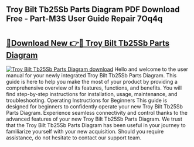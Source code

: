 ## Troy Bilt Tb25Sb Parts Diagram PDF Download Free - Part-M3S User Guide Repair 7Oq4q

# <h2><a href="http://dfhrvym.blite.top/?on=Troy+Bilt+Tb25Sb+Parts+Diagram">🔗Download New 👉🔴 Troy Bilt Tb25Sb Parts Diagram</a></h2>

[![Troy Bilt Tb25Sb Parts Diagram download](https://i.imgur.com/lujVjoI.png)](http://dfhrvym.blite.top/?on=Troy+Bilt+Tb25Sb+Parts+Diagram)
Hello and welcome to the user manual for your newly integrated Troy Bilt Tb25Sb Parts Diagram. This guide is here to help you make the most of your product by providing a comprehensive overview of its features, functions, and benefits. You will find step-by-step instructions for installation, usage, maintenance, and troubleshooting. Operating Instructions for Beginners This guide is designed for beginners to confidently operate your new Troy Bilt Tb25Sb Parts Diagram. Experience seamless connectivity and control thanks to the advanced features of your new Troy Bilt Tb25Sb Parts Diagram. We trust that the Troy Bilt Tb25Sb Parts Diagram has been useful in your journey to familiarize yourself with your new acquisition. Should you require assistance, do not hesitate to contact our support team.
